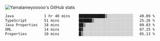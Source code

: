![Yamalameyooooo's GitHub stats](https://github-readme-stats.vercel.app/api?username=yamalameyooooo&theme=transparent&show_icons=true\&show=reviews,discussions_started,discussions_answered,prs_merged,prs_merged_percentage)

<!--START_SECTION:waka-->

```txt
Java              1 hr 40 mins    ████████████▒░░░░░░░░░░░░   49.09 %
TypeScript        51 mins         ██████▒░░░░░░░░░░░░░░░░░░   25.26 %
Java Properties   18 mins         ██▒░░░░░░░░░░░░░░░░░░░░░░   09.03 %
XML               14 mins         █▓░░░░░░░░░░░░░░░░░░░░░░░   07.25 %
Properties        10 mins         █▒░░░░░░░░░░░░░░░░░░░░░░░   05.13 %
```

<!--END_SECTION:waka-->
